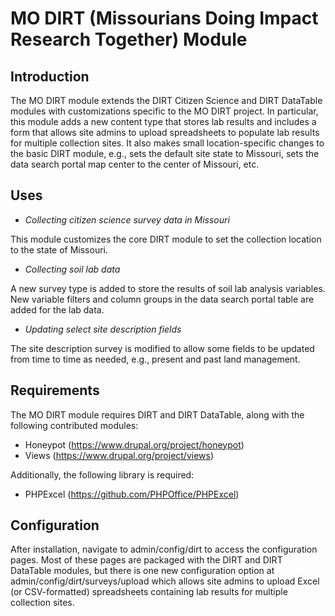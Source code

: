 # MO DIRT (Missourians Doing Impact Research Together) Module

## Introduction

The MO DIRT module extends the DIRT Citizen Science and DIRT DataTable modules 
with customizations specific to the MO DIRT project. In particular, this module 
adds a new content type that stores lab results and includes a form that allows 
site admins to upload spreadsheets to populate lab results for multiple 
collection sites. It also makes small location-specific changes to the basic 
DIRT module, e.g., sets the default site state to Missouri, sets the data 
search portal map center to the center of Missouri, etc.


## Uses

* *Collecting citizen science survey data in Missouri*

This module customizes the core DIRT module to set the collection location to 
the state of Missouri.

* *Collecting soil lab data*

A new survey type is added to store the results of soil lab analysis variables. 
New variable filters and column groups in the data search portal table are 
added for the lab data.

* *Updating select site description fields*

The site description survey is modified to allow some fields to be updated from 
time to time as needed, e.g., present and past land management.


## Requirements

The MO DIRT module requires DIRT and DIRT DataTable, along with the following 
contributed modules:

* Honeypot (https://www.drupal.org/project/honeypot)
* Views (https://www.drupal.org/project/views)

Additionally, the following library is required:

* PHPExcel (https://github.com/PHPOffice/PHPExcel)


## Configuration

After installation, navigate to admin/config/dirt to access the configuration
pages. Most of these pages are packaged with the DIRT and DIRT DataTable 
modules, but there is one new configuration option at 
admin/config/dirt/surveys/upload which allows site admins to upload Excel 
(or CSV-formatted) spreadsheets containing lab results for multiple 
collection sites.
